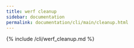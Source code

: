 ```yaml
---
title: werf cleanup
sidebar: documentation
permalink: documentation/cli/main/cleanup.html
---
```


{% include /cli/werf_cleanup.md %}

